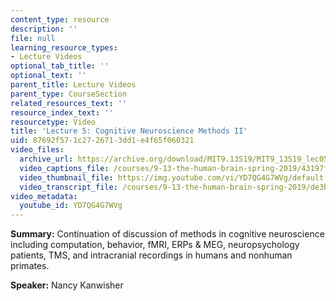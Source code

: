 ```yaml
---
content_type: resource
description: ''
file: null
learning_resource_types:
- Lecture Videos
optional_tab_title: ''
optional_text: ''
parent_title: Lecture Videos
parent_type: CourseSection
related_resources_text: ''
resource_index_text: ''
resourcetype: Video
title: 'Lecture 5: Cognitive Neuroscience Methods II'
uid: 87692f57-1c27-2671-3dd1-e4f65f060321
video_files:
  archive_url: https://archive.org/download/MIT9.13S19/MIT9_13S19_lec05_300k.mp4
  video_captions_file: /courses/9-13-the-human-brain-spring-2019/43197ff4a4025c0791c558eb11673014_YD7QG4G7WVg.vtt
  video_thumbnail_file: https://img.youtube.com/vi/YD7QG4G7WVg/default.jpg
  video_transcript_file: /courses/9-13-the-human-brain-spring-2019/de3bbf89e8fc0153b6873491f5186a82_YD7QG4G7WVg.pdf
video_metadata:
  youtube_id: YD7QG4G7WVg
---
```


**Summary:** Continuation of discussion of methods in cognitive neuroscience including computation, behavior, fMRI, ERPs & MEG, neuropsychology patients, TMS, and intracranial recordings in humans and nonhuman primates.

**Speaker:** Nancy Kanwisher